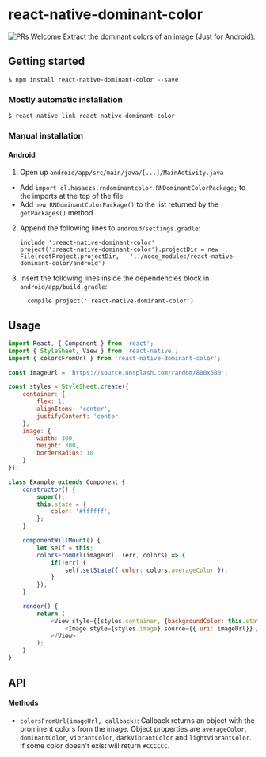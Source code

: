 
# react-native-dominant-color
[![PRs Welcome](https://img.shields.io/badge/PRs-welcome-brightgreen.svg?style=flat-square)](http://makeapullrequest.com)
Extract the dominant colors of an image (Just for Android).

## Getting started
`$ npm install react-native-dominant-color --save`

### Mostly automatic installation
`$ react-native link react-native-dominant-color`

### Manual installation

#### Android

1. Open up `android/app/src/main/java/[...]/MainActivity.java`
  - Add `import cl.hasaezs.rndominantcolor.RNDominantColorPackage;` to the imports at the top of the file
  - Add `new RNDominantColorPackage()` to the list returned by the `getPackages()` method
2. Append the following lines to `android/settings.gradle`:
  	```
  	include ':react-native-dominant-color'
  	project(':react-native-dominant-color').projectDir = new File(rootProject.projectDir, 	'../node_modules/react-native-dominant-color/android')
  	```
3. Insert the following lines inside the dependencies block in `android/app/build.gradle`:
  	```
      compile project(':react-native-dominant-color')
  	```


## Usage
```javascript
import React, { Component } from 'react';
import { StyleSheet, View } from 'react-native';
import { colorsFromUrl } from 'react-native-dominant-color';

const imageUrl = 'https://source.unsplash.com/random/800x600';

const styles = StyleSheet.create({
    container: {
        flex: 1,
        alignItems: 'center',
        justifyContent: 'center'
    },
    image: {
        width: 300,
        height: 300,
        borderRadius: 10
    }
});

class Example extends Component {
    constructor() {
        super();
        this.state = {
            color: '#ffffff',
        };
    }

    componentWillMount() {
        let self = this;
        colorsFromUrl(imageUrl, (err, colors) => {
            if(!err) {
                self.setState({ color: colors.averageColor });
            }
        });
    }

    render() {
        return (
            <View style={[styles.container, {backgroundColor: this.state.color }]}>
                <Image style={styles.image} source={{ uri: imageUrl}} />
            </View>
        );
    }
}

```

## API
#### Methods
* `colorsFromUrl(imageUrl, callback)`: Callback returns an object with the prominent colors from the image. Object properties are `averageColor`, `dominantColor`,  `vibrantColor`, `darkVibrantColor` and `lightVibrantColor`. If some color doesn't exist will return `#CCCCCC`.